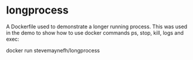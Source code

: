 # longprocess

A Dockerfile used to demonstrate a longer running process.  This was used in the demo to show how to use docker commands ps, stop, kill, logs and exec:

docker run stevemaynefh/longprocess
